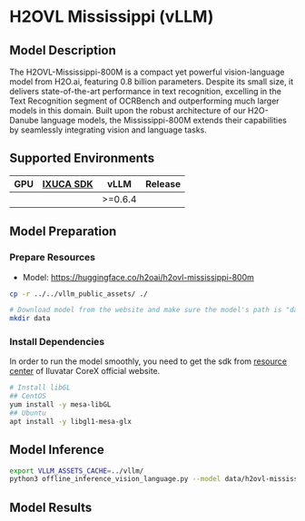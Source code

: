 # H2OVL Mississippi (vLLM)

## Model Description

The H2OVL-Mississippi-800M is a compact yet powerful vision-language model from H2O.ai, featuring 0.8 billion
parameters. Despite its small size, it delivers state-of-the-art performance in text recognition, excelling in the Text
Recognition segment of OCRBench and outperforming much larger models in this domain. Built upon the robust architecture
of our H2O-Danube language models, the Mississippi-800M extends their capabilities by seamlessly integrating vision and
language tasks.

## Supported Environments

| GPU    | [IXUCA SDK](https://gitee.com/deep-spark/deepspark#%E5%A4%A9%E6%95%B0%E6%99%BA%E7%AE%97%E8%BD%AF%E4%BB%B6%E6%A0%88-ixuca) | vLLM | Release |
| :----: | :----: | :----: |---------|
|        |           | >=0.6.4 |         |

## Model Preparation

### Prepare Resources

- Model: <https://huggingface.co/h2oai/h2ovl-mississippi-800m>

```bash
cp -r ../../vllm_public_assets/ ./

# Download model from the website and make sure the model's path is "data/Aria"
mkdir data
```

### Install Dependencies

In order to run the model smoothly, you need to get the sdk from [resource center](https://support.iluvatar.com/#/ProductLine?id=2) of Iluvatar CoreX official website.

```bash
# Install libGL
## CentOS
yum install -y mesa-libGL
## Ubuntu
apt install -y libgl1-mesa-glx
```

## Model Inference

```bash
export VLLM_ASSETS_CACHE=../vllm/
python3 offline_inference_vision_language.py --model data/h2ovl-mississippi-800m -tp 1 --max-tokens 256 --trust-remote-code --temperature 0.0 --disable-mm-preprocessor-cache
```

## Model Results
